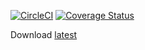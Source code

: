 [![CircleCI](https://circleci.com/gh/Hacker-Peers/SQLIDetectionDriver.svg?style=shield)](https://circleci.com/gh/Hacker-Peers/SQLIDetectionDriver) [![Coverage Status](https://coveralls.io/repos/github/Hacker-Peers/SQLIDetectionDriver/badge.svg?branch=master)](https://coveralls.io/github/Hacker-Peers/SQLIDetectionDriver)

Download [latest](https://circleci.com/api/v1/project/Hacker-Peers/SQLIDetectionDriver/latest/artifacts/0/$CIRCLE_ARTIFACTS/sqlidriver-2.0-SNAPSHOT.jar)
